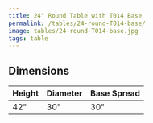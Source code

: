```yaml
---
title: 24" Round Table with T014 Base
permalink: /tables/24-round-T014-base/
image: tables/24-round-T014-base.jpg
tags: table
---
```





## Dimensions

Height | Diameter | Base Spread
-------|----------|------------
42"    | 30"      | 30"